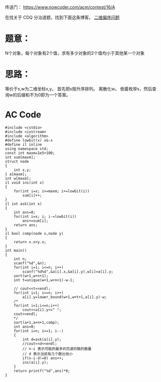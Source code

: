 传送门： https://www.nowcoder.com/acm/contest/16/A

在找关于 CDQ 分治道题，找到下面这条博客。
[二维偏序问题](https://blog.csdn.net/qq_35914587/article/details/79061277)

# 题意：
N个对象，每个对象有2个值，求有多少对象的2个值均小于其他某一个对象

# 思路：
等价于s,w为二维坐标x,y。
首先把s按升序排列。 
离散化w。 
倒着枚举s，然后查询w的后缀和不为0即为一个答案。 

# AC Code
```
#include <cstdio>
#include <iostream>
#include <algorithm>
#define lowbit(x) x&-x
#define il inline
using namespace std;
const int maxm=1e5+100;
int sum[maxm];
struct node
{
	int x,y;
} a[maxm];
int w[maxm];
il void ins(int x)
{
	for(int i=x; i<=maxm; i+=lowbit(i))
		sum[i]++;
}
il int ask(int x)
{
	int ans=0;
	for(int i=x; i; i-=lowbit(i))
		ans+=sum[i];
	return ans;
}
il bool comp(node x,node y)
{
	return x.x<y.x;
}
int main()
{
	int n;
	scanf("%d",&n);
	for(int i=1; i<=n; i++)
		scanf("%d%d",&a[i].x,&a[i].y),w[i]=a[i].y;
	sort(w+1,w+n+1);
	int t=unique(w+1,w+n+1)-w-1;

	// cout<<t<<endl;	
	for(int i=1; i<=n; i++)
		a[i].y=lower_bound(w+1,w+t+1,a[i].y)-w;
	/*
	for(int i=1;i<=n;i++)
		cout<<a[i].y<<" ";
	cout<<endl;
	*/
	sort(a+1,a+n+1,comp);
	int ans=0;
	for(int i=n; i>=1; i--)
	{
		int d=ask(a[i].y);
		//cout<<d<<endl;
		// n-i 表示可能的最多的完虐的数的数量
		// d 表示当前有几个数比他小
		if(n-i-d!=0) ans++;
		ins(a[i].y);
	}
	return printf("%d",ans)*0;
}

```